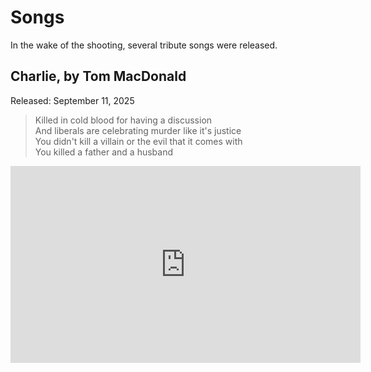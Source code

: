 # Songs

In the wake of the shooting, several tribute songs were released.

## Charlie, by Tom MacDonald

Released: September 11, 2025

> Killed in cold blood for having a discussion  
> And liberals are celebrating murder like it's justice  
> You didn't kill a villain or the evil that it comes with  
> You killed a father and a husband

<iframe frameborder="0" width="560" height="315" src="https://www.youtube.com/embed/q8SbeHhNR9k?disablekb=1&start=80&end=100" allow="fullscreen"></iframe>
